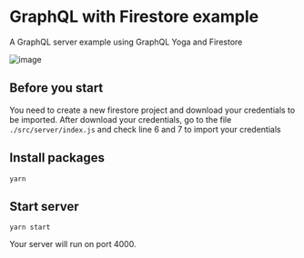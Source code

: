 # GraphQL with Firestore example

A GraphQL server example using GraphQL Yoga and Firestore

![image](https://user-images.githubusercontent.com/3718366/43540351-ddfeafec-959d-11e8-93d1-082dc8df91cc.png)

## Before you start

You need to create a new firestore project and download your credentials to be imported.
After download your credentials, go to the file `./src/server/index.js` and check line 6 and 7 to
import your credentials

## Install packages

```
yarn
```

## Start server

```
yarn start
```

Your server will run on port 4000.
